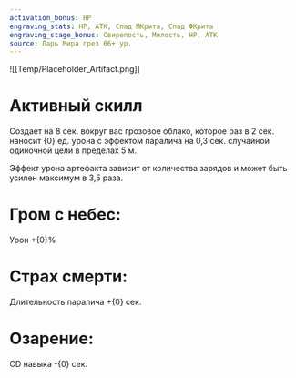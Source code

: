 ```yaml
---
activation_bonus: HP
engraving_stats: HP, АТК, Спад МКрита, Спад ФКрита
engraving_stage_bonus: Свирепость, Милость, HP, АТК
source: Ларь Мира грез 66+ ур.
---
```

![[Temp/Placeholder_Artifact.png]]
# Активный скилл
Создает на 8 сек. вокруг вас грозовое облако, которое раз в 2 сек. наносит {0} ед. урона с эффектом паралича на 0,3 сек. случайной одиночной цели в пределах 5 м. 

Эффект урона артефакта зависит от количества зарядов и может быть усилен максимум в 3,5 раза.

# Гром с небес: 
Урон +{0}%
# Страх смерти: 
Длительность паралича +{0} сек.
# Озарение: 
CD навыка -{0} сек.

